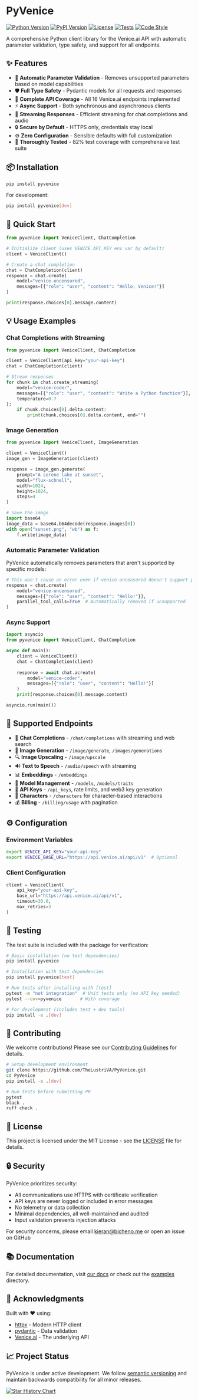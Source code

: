 # PyVenice

[![Python Version](https://img.shields.io/pypi/pyversions/pyvenice)](https://pypi.org/project/pyvenice/)
[![PyPI Version](https://img.shields.io/pypi/v/pyvenice)](https://pypi.org/project/pyvenice/)
[![License](https://img.shields.io/github/license/TheLustriVA/PyVenice)](https://github.com/TheLustriVA/PyVenice/blob/main/LICENSE)
[![Tests](https://img.shields.io/github/actions/workflow/status/TheLustriVA/PyVenice/tests.yml?branch=main&label=tests)](https://github.com/TheLustriVA/PyVenice/actions)
[![Code Style](https://img.shields.io/badge/code%20style-ruff-000000.svg)](https://github.com/charliermarsh/ruff)

A comprehensive Python client library for the Venice.ai API with automatic parameter validation, type safety, and support for all endpoints.

## ✨ Features

- 🔧 **Automatic Parameter Validation** - Removes unsupported parameters based on model capabilities
- 🛡️ **Full Type Safety** - Pydantic models for all requests and responses  
- 📡 **Complete API Coverage** - All 16 Venice.ai endpoints implemented
- ⚡ **Async Support** - Both synchronous and asynchronous clients
- 🌊 **Streaming Responses** - Efficient streaming for chat completions and audio
- 🔒 **Secure by Default** - HTTPS only, credentials stay local
- ⚙️ **Zero Configuration** - Sensible defaults with full customization
- 🧪 **Thoroughly Tested** - 82% test coverage with comprehensive test suite

## 📦 Installation

```bash
pip install pyvenice
```

For development:
```bash
pip install pyvenice[dev]
```

## 🚀 Quick Start

```python
from pyvenice import VeniceClient, ChatCompletion

# Initialize client (uses VENICE_API_KEY env var by default)
client = VeniceClient()

# Create a chat completion
chat = ChatCompletion(client)
response = chat.create(
    model="venice-uncensored",
    messages=[{"role": "user", "content": "Hello, Venice!"}]
)

print(response.choices[0].message.content)
```

## 💡 Usage Examples

### Chat Completions with Streaming

```python
from pyvenice import VeniceClient, ChatCompletion

client = VeniceClient(api_key="your-api-key")
chat = ChatCompletion(client)

# Stream responses
for chunk in chat.create_streaming(
    model="venice-coder",
    messages=[{"role": "user", "content": "Write a Python function"}],
    temperature=0.7
):
    if chunk.choices[0].delta.content:
        print(chunk.choices[0].delta.content, end="")
```

### Image Generation

```python
from pyvenice import VeniceClient, ImageGeneration

client = VeniceClient()
image_gen = ImageGeneration(client)

response = image_gen.generate(
    prompt="A serene lake at sunset",
    model="flux-schnell",
    width=1024,
    height=1024,
    steps=4
)

# Save the image
import base64
image_data = base64.b64decode(response.images[0])
with open("sunset.png", "wb") as f:
    f.write(image_data)
```

### Automatic Parameter Validation

PyVenice automatically removes parameters that aren't supported by specific models:

```python
# This won't cause an error even if venice-uncensored doesn't support parallel_tool_calls
response = chat.create(
    model="venice-uncensored",
    messages=[{"role": "user", "content": "Hello!"}],
    parallel_tool_calls=True  # Automatically removed if unsupported
)
```

### Async Support

```python
import asyncio
from pyvenice import VeniceClient, ChatCompletion

async def main():
    client = VeniceClient()
    chat = ChatCompletion(client)
    
    response = await chat.acreate(
        model="venice-coder",
        messages=[{"role": "user", "content": "Hello!"}]
    )
    print(response.choices[0].message.content)

asyncio.run(main())
```

## 🎯 Supported Endpoints

- 💬 **Chat Completions** - `/chat/completions` with streaming and web search
- 🎨 **Image Generation** - `/image/generate`, `/images/generations` 
- 🔍 **Image Upscaling** - `/image/upscale`
- 🔊 **Text to Speech** - `/audio/speech` with streaming
- 📊 **Embeddings** - `/embeddings`
- 🤖 **Model Management** - `/models`, `/models/traits`
- 🔑 **API Keys** - `/api_keys`, rate limits, and web3 key generation
- 👤 **Characters** - `/characters` for character-based interactions
- 💰 **Billing** - `/billing/usage` with pagination

## ⚙️ Configuration

### Environment Variables

```bash
export VENICE_API_KEY="your-api-key"
export VENICE_BASE_URL="https://api.venice.ai/api/v1"  # Optional
```

### Client Configuration

```python
client = VeniceClient(
    api_key="your-api-key",
    base_url="https://api.venice.ai/api/v1",
    timeout=30.0,
    max_retries=3
)
```

## 🧪 Testing

The test suite is included with the package for verification:

```bash
# Basic installation (no test dependencies)
pip install pyvenice

# Installation with test dependencies
pip install pyvenice[test]

# Run tests after installing with [test]
pytest -m "not integration"  # Unit tests only (no API key needed)
pytest --cov=pyvenice       # With coverage

# For development (includes test + dev tools)
pip install -e .[dev]
```

## 🤝 Contributing

We welcome contributions! Please see our [Contributing Guidelines](CONTRIBUTING.md) for details.

```bash
# Setup development environment
git clone https://github.com/TheLustriVA/PyVenice.git
cd PyVenice
pip install -e .[dev]

# Run tests before submitting PR
pytest
black .
ruff check .
```

## 📄 License

This project is licensed under the MIT License - see the [LICENSE](LICENSE) file for details.

## 🔒 Security

PyVenice prioritizes security:

- All communications use HTTPS with certificate verification
- API keys are never logged or included in error messages  
- No telemetry or data collection
- Minimal dependencies, all well-maintained and audited
- Input validation prevents injection attacks

For security concerns, please email kieran@bicheno.me or open an issue on GitHub

## 📚 Documentation

For detailed documentation, visit [our docs](https://github.com/TheLustriVA/PyVenice#readme) or check out the [examples](src/) directory.

## 🙏 Acknowledgments

Built with ❤️ using:
- [httpx](https://github.com/encode/httpx) - Modern HTTP client
- [pydantic](https://github.com/pydantic/pydantic) - Data validation
- [Venice.ai](https://venice.ai) - The underlying API

## 📈 Project Status

PyVenice is under active development. We follow [semantic versioning](https://semver.org/) and maintain backwards compatibility for all minor releases.

[![Star History Chart](https://api.star-history.com/svg?repos=TheLustriVA/PyVenice&type=Date)](https://star-history.com/#TheLustriVA/PyVenice&Date)
